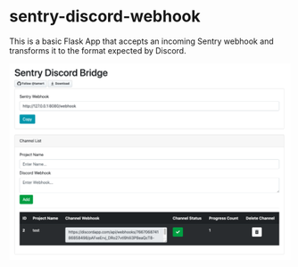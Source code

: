 # sentry-discord-webhook

This is a basic Flask App that accepts an incoming Sentry webhook and transforms it to the format expected by Discord.

![Screenshot](screen.png)


